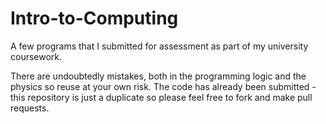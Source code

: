 # Intro-to-Computing

A few programs that I submitted for assessment as part of my university coursework.

There are undoubtedly mistakes, both in the programming logic and the physics so reuse at your own risk. The code has already been submitted - this repository is just a duplicate so please feel free to fork and make pull requests.
